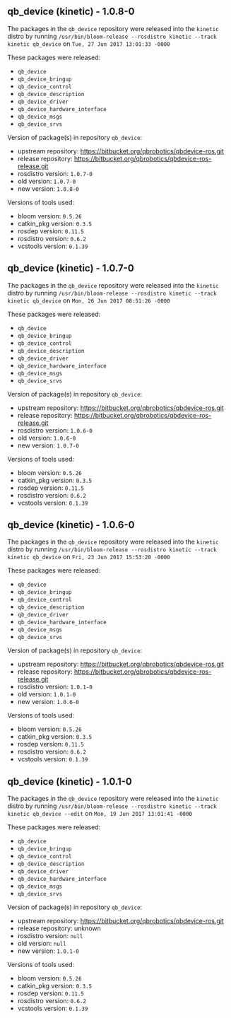 ## qb_device (kinetic) - 1.0.8-0

The packages in the `qb_device` repository were released into the `kinetic` distro by running `/usr/bin/bloom-release --rosdistro kinetic --track kinetic qb_device` on `Tue, 27 Jun 2017 13:01:33 -0000`

These packages were released:
- `qb_device`
- `qb_device_bringup`
- `qb_device_control`
- `qb_device_description`
- `qb_device_driver`
- `qb_device_hardware_interface`
- `qb_device_msgs`
- `qb_device_srvs`

Version of package(s) in repository `qb_device`:

- upstream repository: https://bitbucket.org/qbrobotics/qbdevice-ros.git
- release repository: https://bitbucket.org/qbrobotics/qbdevice-ros-release.git
- rosdistro version: `1.0.7-0`
- old version: `1.0.7-0`
- new version: `1.0.8-0`

Versions of tools used:

- bloom version: `0.5.26`
- catkin_pkg version: `0.3.5`
- rosdep version: `0.11.5`
- rosdistro version: `0.6.2`
- vcstools version: `0.1.39`


## qb_device (kinetic) - 1.0.7-0

The packages in the `qb_device` repository were released into the `kinetic` distro by running `/usr/bin/bloom-release --rosdistro kinetic --track kinetic qb_device` on `Mon, 26 Jun 2017 08:51:26 -0000`

These packages were released:
- `qb_device`
- `qb_device_bringup`
- `qb_device_control`
- `qb_device_description`
- `qb_device_driver`
- `qb_device_hardware_interface`
- `qb_device_msgs`
- `qb_device_srvs`

Version of package(s) in repository `qb_device`:

- upstream repository: https://bitbucket.org/qbrobotics/qbdevice-ros.git
- release repository: https://bitbucket.org/qbrobotics/qbdevice-ros-release.git
- rosdistro version: `1.0.6-0`
- old version: `1.0.6-0`
- new version: `1.0.7-0`

Versions of tools used:

- bloom version: `0.5.26`
- catkin_pkg version: `0.3.5`
- rosdep version: `0.11.5`
- rosdistro version: `0.6.2`
- vcstools version: `0.1.39`


## qb_device (kinetic) - 1.0.6-0

The packages in the `qb_device` repository were released into the `kinetic` distro by running `/usr/bin/bloom-release --rosdistro kinetic --track kinetic qb_device` on `Fri, 23 Jun 2017 15:53:20 -0000`

These packages were released:
- `qb_device`
- `qb_device_bringup`
- `qb_device_control`
- `qb_device_description`
- `qb_device_driver`
- `qb_device_hardware_interface`
- `qb_device_msgs`
- `qb_device_srvs`

Version of package(s) in repository `qb_device`:

- upstream repository: https://bitbucket.org/qbrobotics/qbdevice-ros.git
- release repository: https://bitbucket.org/qbrobotics/qbdevice-ros-release.git
- rosdistro version: `1.0.1-0`
- old version: `1.0.1-0`
- new version: `1.0.6-0`

Versions of tools used:

- bloom version: `0.5.26`
- catkin_pkg version: `0.3.5`
- rosdep version: `0.11.5`
- rosdistro version: `0.6.2`
- vcstools version: `0.1.39`


## qb_device (kinetic) - 1.0.1-0

The packages in the `qb_device` repository were released into the `kinetic` distro by running `/usr/bin/bloom-release --rosdistro kinetic --track kinetic qb_device --edit` on `Mon, 19 Jun 2017 13:01:41 -0000`

These packages were released:
- `qb_device`
- `qb_device_bringup`
- `qb_device_control`
- `qb_device_description`
- `qb_device_driver`
- `qb_device_hardware_interface`
- `qb_device_msgs`
- `qb_device_srvs`

Version of package(s) in repository `qb_device`:

- upstream repository: https://bitbucket.org/qbrobotics/qbdevice-ros.git
- release repository: unknown
- rosdistro version: `null`
- old version: `null`
- new version: `1.0.1-0`

Versions of tools used:

- bloom version: `0.5.26`
- catkin_pkg version: `0.3.5`
- rosdep version: `0.11.5`
- rosdistro version: `0.6.2`
- vcstools version: `0.1.39`


